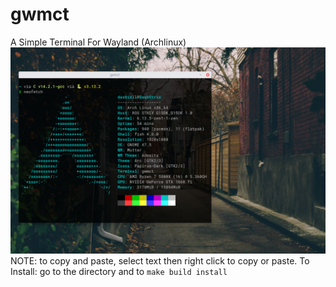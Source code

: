# gwmct
A Simple Terminal For Wayland (Archlinux)
![alt text](https://github.com/0xEcoder/gwmct/blob/main/image.jpg)
NOTE: to copy and paste, select text then right click to copy or paste.
To Install: go to the directory and to ```make build install```
